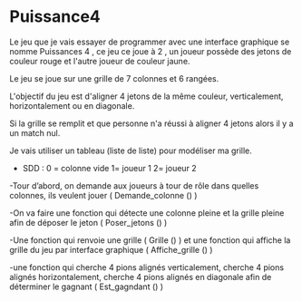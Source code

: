 # Puissance4
Le jeu que je vais essayer de programmer avec une interface graphique se nomme Puissances 4 , ce jeu ce joue à 2 , un joueur possède des jetons de couleur rouge et l'autre joueur de couleur jaune.

Le jeu se joue sur une grille de 7 colonnes et 6 rangées.


L'objectif du jeu est d'aligner 4 jetons de la même couleur, verticalement, horizontalement ou en diagonale.


Si la grille se remplit et que personne n'a réussi à aligner 4 jetons alors il y a un match nul.


Je vais utiliser un tableau (liste de liste) pour modéliser ma grille.



- SDD : 0 = colonne vide  1= joueur 1 2= joueur 2

-Tour d’abord, on demande aux joueurs à tour de rôle dans quelles colonnes, ils veulent jouer ( Demande_colonne () )

-On va faire une fonction qui détecte une colonne pleine et la grille pleine afin de déposer le jeton ( Poser_jetons () )

-Une fonction qui renvoie une grille ( Grille () ) et une fonction qui affiche la grille du jeu par interface graphique ( Affiche_grille () )

-une fonction qui cherche 4 pions alignés verticalement, cherche 4 pions alignés horizontalement, cherche 4 pions alignés en diagonale afin de déterminer le gagnant ( Est_gagndant () )
